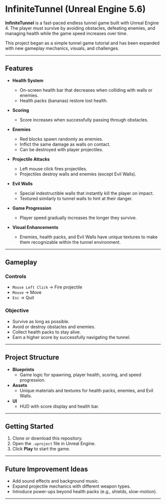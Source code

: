 # InfiniteTunnel (Unreal Engine 5.6)

**InfiniteTunnel** is a fast-paced endless tunnel game built with Unreal Engine 4. The player must survive by avoiding obstacles, defeating enemies, and managing health while the game speed increases over time.  

This project began as a simple tunnel game tutorial and has been expanded with new gameplay mechanics, visuals, and challenges.  

---

## Features

- **Health System**  
  - On-screen health bar that decreases when colliding with walls or enemies.  
  - Health packs (bananas) restore lost health.  

- **Scoring**  
  - Score increases when successfully passing through obstacles.  

- **Enemies**  
  - Red blocks spawn randomly as enemies.  
  - Inflict the same damage as walls on contact.  
  - Can be destroyed with player projectiles.  

- **Projectile Attacks**  
  - Left mouse click fires projectiles.  
  - Projectiles destroy walls and enemies (except Evil Walls).  

- **Evil Walls**  
  - Special indestructible walls that instantly kill the player on impact.  
  - Textured similarly to tunnel walls to hint at their danger.  

- **Game Progression**  
  - Player speed gradually increases the longer they survive.  

- **Visual Enhancements**  
  - Enemies, health packs, and Evil Walls have unique textures to make them recognizable within the tunnel environment.  

---

## Gameplay

### Controls
- `Mouse Left Click` → Fire projectile  
- `Mouse` → Move  
- `Esc` → Quit  

### Objective
- Survive as long as possible.  
- Avoid or destroy obstacles and enemies.  
- Collect health packs to stay alive.  
- Earn a higher score by successfully navigating the tunnel.  

---

## Project Structure

- **Blueprints**  
  - Game logic for spawning, player health, scoring, and speed progression.  
- **Assets**  
  - Unique materials and textures for health packs, enemies, and Evil Walls.  
- **UI**  
  - HUD with score display and health bar.  

---

## Getting Started

1. Clone or download this repository.  
2. Open the `.uproject` file in Unreal Engine.  
3. Click **Play** to start the game.  

---

## Future Improvement Ideas

- Add sound effects and background music.  
- Expand projectile mechanics with different weapon types.  
- Introduce power-ups beyond health packs (e.g., shields, slow-motion).  

---
